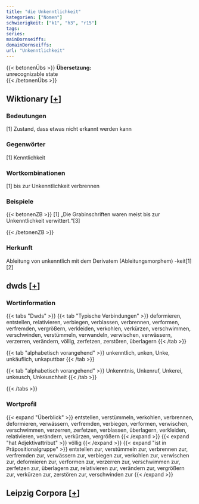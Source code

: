 ```yaml
---
title: "die Unkenntlichkeit"
kategorien: ["Nomen"]
schwierigkeit: ["k1", "h3", "r15"]
tags:
series:
mainDornseiffs:
domainDornseiffs:
url: "Unkenntlichkeit"
---
```


{{< betonenÜbs >}}
**Übersetzung:**  
unrecognizable state  
{{< /betonenÜbs >}}

## Wiktionary [[+](https://de.wiktionary.org/wiki/Unkenntlichkeit)]

### Bedeutungen
[1] Zustand, dass etwas nicht erkannt werden kann  

### Gegenwörter
[1] Kenntlichkeit  

### Wortkombinationen
[1] bis zur Unkenntlichkeit verbrennen  

### Beispiele
{{< betonenZB >}}
[1] „Die Grabinschriften waren meist bis zur Unkenntlichkeit verwittert.“[3]  

{{< /betonenZB >}}
### Herkunft
Ableitung von unkenntlich mit dem Derivatem (Ableitungsmorphem) -keit[1][2]  



## dwds [[+](https://www.dwds.de/wb/Unkenntlichkeit)]

### Wortinformation
{{< tabs "Dwds" >}}
{{< tab "Typische Verbindungen" >}}
deformieren, entstellen, relativieren, verbiegen, verblassen, verbrennen, verformen, verfremden, vergrößern, verkleiden, verkohlen, verkürzen, verschwimmen, verschwinden, verstümmeln, verwandeln, verwischen, verwässern, verzerren, verändern, völlig, zerfetzen, zerstören, überlagern
{{< /tab >}}

{{< tab "alphabetisch vorangehend" >}}
unkenntlich, unken, Unke, unkäuflich, unkaputtbar
{{< /tab >}}

{{< tab "alphabetisch vorangehend" >}}
Unkenntnis, Unkenruf, Unkerei, unkeusch, Unkeuschheit
{{< /tab >}}

{{< /tabs >}}

### Wortprofil
{{< expand "Überblick" >}} entstellen, verstümmeln, verkohlen, verbrennen, deformieren, verwässern, verfremden, verbiegen, verformen, verwischen, verschwimmen, verzerren, zerfetzen, verblassen, überlagern, verkleiden, relativieren, verändern, verkürzen, vergrößern {{< /expand >}}
{{< expand "hat Adjektivattribut" >}} völlig {{< /expand >}}
{{< expand "ist in Präpositionalgruppe" >}} entstellen zur, verstümmeln zur, verbrennen zur, verfremden zur, verwässern zur, verbiegen zur, verkohlen zur, verwischen zur, deformieren zur, verformen zur, verzerren zur, verschwimmen zur, zerfetzen zur, überlagern zur, relativieren zur, verändern zur, vergrößern zur, verkürzen zur, zerstören zur, verschwinden zur {{< /expand >}}

## Leipzig Corpora [[+](https://corpora.uni-leipzig.de/en/res?word=Unkenntlichkeit&corpusId=deu_newscrawl-public_2018)]

